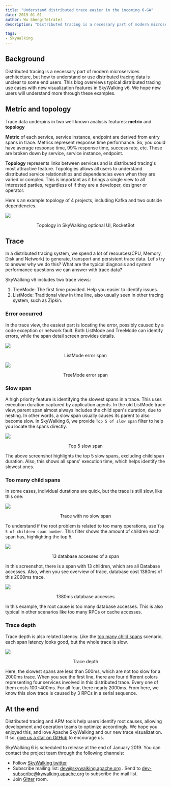 ```yaml
---
title: "Understand distributed trace easier in the incoming 6-GA"
date: 2019-01-01
author: Wu Sheng(Tetrate)
description: "Distributed tracing is a necessary part of modern microservices architecture, but how to understand or use distributed tracing data is unclear to some end users. This blog overviews typical distributed tracing use cases with new visualization features in SkyWalking v6."

tags:
- SkyWalking
---
```


## Background

Distributed tracing is a necessary part of modern microservices architecture, but how to understand or use distributed tracing data is unclear to some end users. This blog overviews typical distributed tracing use cases with new visualization features in SkyWalking v6. We hope new users will understand more through these examples.

## Metric and topology

Trace data underpins in two well known analysis features: **metric** and **topology**

**Metric** of each service, service instance, endpoint are derived from entry spans in trace. Metrics represent response time performance. So, you could have average response time, 99% response time, success rate, etc. These are broken down by service, service instance, endpoint.

**Topology** represents links between services and is distributed tracing's most attractive feature. Topologies allows all users to understand distributed service relationships and dependencies even when they are varied or complex. This is important as it brings a single view to all interested parties, regardless of if they are a developer, designer or operator.

Here's an example topology of 4 projects, including Kafka and two outside dependencies.

![](./demo-spring.png)

<p align="center">Topology in SkyWalking optional UI, RocketBot</p>

## Trace

In a distributed tracing system, we spend a lot of resources(CPU, Memory, Disk and Network) to generate, transport and persistent trace data. Let's try to answer why we do this? What are the typical diagnosis and system performance questions we can answer with trace data?

SkyWalking v6 includes two trace views:
1. TreeMode: The first time provided. Help you easier to identify issues.
1. ListMode: Traditional view in time line, also usually seen in other tracing system, such as Zipkin.

### Error occurred

In the trace view, the easiest part is locating the error, possibly caused by a code exception or network fault. Both ListMode and TreeMode can identify errors, while the span detail screen provides details.

![](span-error.png)
<p align="center">ListMode error span</p>

![](span-error-2.png)
<p align="center">TreeMode error span</p>

### Slow span

A high priority feature is identifying the slowest spans in a trace. This uses execution duration captured by application agents. In the old ListMode trace view, parent span almost always includes the child span's duration, due to nesting. In other words, a slow span usually causes its parent to also become slow. In SkyWalking 6, we provide `Top 5 of slow span` filter to help you locate the spans directly.

![](top5-span.png)
<p align="center">Top 5 slow span</p>

The above screenshot highlights the top 5 slow spans, excluding child span duration. Also, this shows all spans' execution time, which helps identify the slowest ones.

### Too many child spans

In some cases, individual durations are quick, but the trace is still slow, like this one:

![](top5-not-clear.png)
<p align="center">Trace with no slow span</p>

To understand if the root problem is related to too many operations, use `Top 5 of children span number`. This filter shows the amount of children each span has, highlighting the top 5.

![](too-many-child.png)
<p align="center">13 database accesses of a span</p>

In this screenshot, there is a span with 13 children, which are all Database accesses. Also, when you see overview of trace, database cost 1380ms of this 2000ms trace.

![](database-long-duration.png)
<p align="center">1380ms database accesses</p>

In this example, the root cause is too many database accesses. This is also typical in other scenarios like too many RPCs or cache accesses.

### Trace depth
Trace depth is also related latency. Like the [too many child spans](#too-many-child-spans) scenario, each span latency looks good, but the whole trace is slow.

![](deep-trace-1.png)
<p align="center">Trace depth</p>

Here, the slowest spans are less than 500ms, which are not too slow for a 2000ms trace. When you see the first line, there are four different colors representing four services involved in this distributed trace. Every one of them costs 100~400ms. For all four, there nearly 2000ms. From here, we know this slow trace is caused by 3 RPCs in a serial sequence.

## At the end

Distributed tracing and APM tools help users identify root causes, allowing development and operation teams to optimize accordingly. We hope you enjoyed this, and love Apache SkyWalking and our new trace visualization. If so, [give us a star on GitHub](https://github.com/apache/incubator-skywalking) to encourage us.

SkyWalking 6 is scheduled to release at the end of January 2019. You can contact the project team through the following channels:
- Follow [SkyWalking twitter](https://twitter.com/ASFSkyWalking)
- Subscribe mailing list: dev@skywalking.apache.org . Send to dev-subscribe@kywalking.apache.org to subscribe the mail list.
- Join [Gitter](https://gitter.im/OpenSkywalking/Lobby) room.

